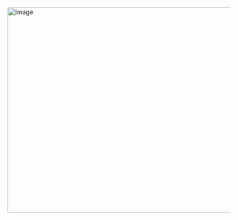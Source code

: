 <img width="740" height="463" alt="image" src="https://github.com/user-attachments/assets/f85b9930-b023-4eb4-a6d9-4c94fca870af" />

